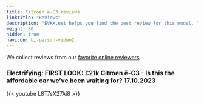 ```yaml
---
title: Citroën ë-C3 reviews
linktitle: "Reviews"
description: "EVKX.net helps you find the best review for this model. "
weight: 80
hidden: true
navicon: bi-person-video2
---
```

We collect reviews from our [favorite online reviewers](/guides/evreviewers/)

### Electrifying: FIRST LOOK: £21k Citroen ë-C3 - Is this the affordable car we’ve been waiting for? 17.10.2023

{{< youtube L8T7sX27Ai8 >}}

